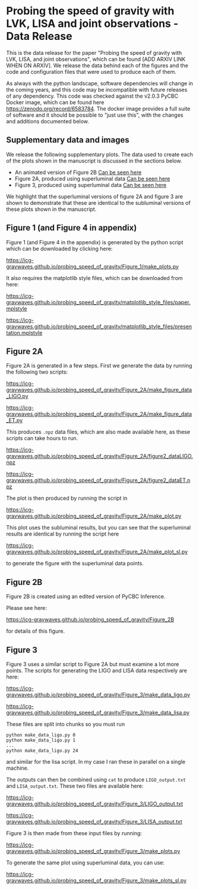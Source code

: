 # Probing the speed of gravity with LVK, LISA and joint observations - Data Release

This is the data release for the paper "Probing the speed of gravity with LVK, LISA, and joint observations", which can be found
\[ADD ARXIV LINK WHEN ON ARXIV\]. We release the data behind each of the figures and the code and configuration files that were used to produce each of them.

As always with the python landscape, software dependencies will change in the coming years, and this code may be incompatible with future releases of any dependency. This code was checked against the v2.0.3 PyCBC Docker image, which can be found here https://zenodo.org/record/6583784. The docker image provides a full suite of software and it should be possible to "just use this", with the changes and additions documented below.

## Supplementary data and images

We release the following supplementary plots. The data used to create each of the plots shown in the manuscript is discussed in the sections below.

* An animated version of Figure 2B [Can be seen here](https://icg-gravwaves.github.io/probing_speed_of_gravity/Figure_2B/figure2b.mp4)
* Figure 2A, produced using superluminal data [Can be seen here](https://icg-gravwaves.github.io/probing_speed_of_gravity/Figure_2A/figure2a_sl.png)
* Figure 3, produced using superluminal data [Can be seen here](https://icg-gravwaves.github.io/probing_speed_of_gravity/Figure_3/figure3_sl.png)

We highlight that the superluminal versions of figure 2A and figure 3 are shown to demonstrate that these are identical to the subluminal versions of these plots
shown in the manuscript.

## Figure 1 (and Figure 4 in appendix)

Figure 1 (and Figure 4 in the appendix) is generated by the python script which can be downloaded by clicking here:

<https://icg-gravwaves.github.io/probing_speed_of_gravity/Figure_1/make_plots.py>

It also requires the matplotlib style files, which can be downloaded from here:

<https://icg-gravwaves.github.io/probing_speed_of_gravity/matplotlib_style_files/paper.mplstyle>

<https://icg-gravwaves.github.io/probing_speed_of_gravity/matplotlib_style_files/presentation.mplstyle>


## Figure 2A

Figure 2A is generated in a few steps. First we generate the data by running the following two scripts:

<https://icg-gravwaves.github.io/probing_speed_of_gravity/Figure_2A/make_figure_data_LIGO.py>

<https://icg-gravwaves.github.io/probing_speed_of_gravity/Figure_2A/make_figure_data_ET.py>

This produces `.npz` data files, which are also made available here, as these scripts can take hours to run.

<https://icg-gravwaves.github.io/probing_speed_of_gravity/Figure_2A/figure2_dataLIGO.npz>

<https://icg-gravwaves.github.io/probing_speed_of_gravity/Figure_2A/figure2_dataET.npz>

The plot is then produced by running the script in

<https://icg-gravwaves.github.io/probing_speed_of_gravity/Figure_2A/make_plot.py>

This plot uses the subluminal results, but you can see that the superluminal results are identical by running the script here

<https://icg-gravwaves.github.io/probing_speed_of_gravity/Figure_2A/make_plot_sl.py>

to generate the figure with the superluminal data points.

## Figure 2B

Figure 2B is created using an edited version of PyCBC Inference.

Please see here:

<https://icg-gravwaves.github.io/probing_speed_of_gravity/Figure_2B>

for details of this figure.

## Figure 3

Figure 3 uses a similar script to Figure 2A but must examine a lot more points. The scripts for generating the LIGO and LISA data respectively are here:

<https://icg-gravwaves.github.io/probing_speed_of_gravity/Figure_3/make_data_ligo.py>

<https://icg-gravwaves.github.io/probing_speed_of_gravity/Figure_3/make_data_lisa.py>

These files are split into chunks so you must run

```
python make_data_ligo.py 0
python make_data_ligo.py 1
...
python make_data_ligo.py 24
```

and similar for the lisa script. In my case I ran these in parallel on a single machine.

The outputs can then be combined using `cat` to produce `LIGO_output.txt` and `LISA_output.txt`. These two files are available here:

<https://icg-gravwaves.github.io/probing_speed_of_gravity/Figure_3/LIGO_output.txt>

<https://icg-gravwaves.github.io/probing_speed_of_gravity/Figure_3/LISA_output.txt>

Figure 3 is then made from these input files by running:

<https://icg-gravwaves.github.io/probing_speed_of_gravity/Figure_3/make_plots.py>

To generate the same plot using superluminal data, you can use:

<https://icg-gravwaves.github.io/probing_speed_of_gravity/Figure_3/make_plots_sl.py>

